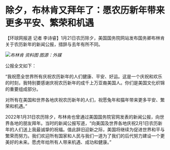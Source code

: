 # 除夕，布林肯又拜年了：愿农历新年带来更多平安、繁荣和机遇

【环球网报道 记者 李诗睿】1月21日农历除夕，美国国务院网站发布国务卿布林肯关于农历新年的新闻公报，措辞与去年有所不同。

![](https://inews.gtimg.com/newsapp_bt/0/15621275489/1000)_布林肯 资料图 图源：外媒_

公报全文如下：

“我祝愿全世界所有庆祝农历新年的人们健康、平安、好运。这是一个庆祝和欢乐的时刻，我特别要感谢庆祝农历新年的成千上万亚裔美国人。你们是美国文化织锦的重要组成部分。

对所有在美国和世界各地庆祝农历新年的人们，祝愿兔年和猫年带来更多平安、繁荣和机遇。”

2022年1月31日农历除夕，布林肯也曾通过美国国务院官网发表的新闻公报，向世界各地的朋友拜年。当时的新闻公报写道，“向美国及世界各地庆祝2月1日农历新年的人们送上我最诚挚的祝福。值此辞旧迎新之际，美国将继续为促进世界和平与繁荣而努力。我们欢迎所有国家和人民与我们一道为了我们的后代努力建设一个更美好的未来。愿虎年给所有人带来机遇、成功和健康。”

